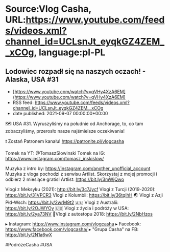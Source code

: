 # Source:Vlog Casha, URL:https://www.youtube.com/feeds/videos.xml?channel_id=UCLsnJt_eyqkGZ4ZEM__xCOg, language:pl-PL

## Lodowiec rozpadł się na naszych oczach! - Alaska, USA #31
 - [https://www.youtube.com/watch?v=qVHy4XzA6EM](https://www.youtube.com/watch?v=qVHy4XzA6EM)
 - RSS feed: https://www.youtube.com/feeds/videos.xml?channel_id=UCLsnJt_eyqkGZ4ZEM__xCOg
 - date published: 2021-09-07 00:00:00+00:00

🗺️ USA #31. Wyruszyliśmy na południe od Anchorage, to, co tam zobaczyliśmy, przerosło nasze najśmielsze oczekiwania!

❗ Zostań Patronem kanału!
https://patronite.pl/vlogcasha

Tomek na YT:  @TomaszSlowinski 
Tomek na IG: https://www.instagram.com/tomasz_inskislow/

Muzyka z intro by: https://instagram.com/another_unofficial_account
Muzyka z vloga pochodzi z serwisu Artlist. Skorzystaj z mojej promocji i odbierz 2 miesiące gratis!
Artlist: https://bit.ly/3mWjQwo

Vlogi z Meksyku (2021): http://bit.ly/3c7Jycf
Vlogi z Turcji (2019-2020): https://bit.ly/31VPCR3
Vlogi z Kolumbii: https://bit.ly/36tqlhH
🌏 Vlogi z Azji Płd-Wsch: https://bit.ly/2wrM9t2
🇦🇺 Vlogi z Australii: https://bit.ly/2OJWYOy
🇺🇸 Vlogi z życia i podróży w USA: https://bit.ly/2ya73NV
🚙Vlogi z autostopu 2018: https://bit.ly/2NbHzos

▸ Instagram: https://www.instagram.com/vlogcasha
▸ Facebook: https://www.facebook.com/vlogcasha/
▸ "Grupa Casha" na FB: https://bit.ly/2N1a6wX

#PodróżeCasha #USA

